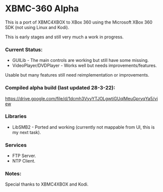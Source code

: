 # XBMC-360 Alpha

This is a port of XBMC4XBOX to XBox 360 using the Microsoft XBox 360 SDK (not using Linux and Kodi).

This is early stages and still very much a work in progress.

### Current Status:
- GUILib - The main controls are working but still have some missing.
- VideoPlayer/DVDPlayer - Works well but needs improvements/features.

Usable but many features still need reimplementation or improvements.

### Compiled alpha build (last updated 28-3-22):
https://drive.google.com/file/d/1dcmh3VyyYTJOLgwtiGUqlMeuGpryqYa5/view

### Libraries
- LibSMB2 - Ported and working (currently not mappable from UI, this is my next task).

### Services
- FTP Server.
- NTP Client.

### Notes:
Special thanks to XBMC4XBOX and Kodi.
